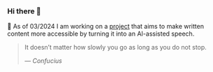 ### Hi there 👋

🔭 As of 03/2024 I am working on a [project](https://github.com/mrkowalski/aivoices) that aims to make written content more accessible by turning it into an AI-assisted speech.

<!--
- 🌱 I’m currently learning ...
- 👯 I’m looking to collaborate on ...
- 🤔 I’m looking for help with ...
- 💬 Ask me about ...
- 📫 How to reach me: ...
- 😄 Pronouns: ...
- ⚡ Fun fact: ...
-->

> It doesn’t matter how slowly you go as long as you do not stop.
>
> &mdash; <cite>Confucius</cite>
